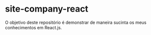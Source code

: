 # site-company-react
O objetivo deste repositório é demonstrar de maneira sucinta os meus conhecimentos em React.js.
